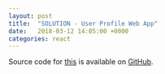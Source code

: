 ```yaml
---
layout: post
title:  "SOLUTION - User Profile Web App"
date:   2018-03-12 14:05:00 +0000
categories: react
---
```


Source code for [this](https://user-profiles-1c532.firebaseapp.com/) is available on [GitHub](https://github.com/IADT-AdvancedJS/users-app).
